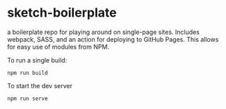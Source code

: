 # sketch-boilerplate

a boilerplate repo for playing around on single-page sites. Includes webpack, SASS, and an action for deploying to GitHub Pages. This allows for easy use of modules from NPM.

To run a single build:

`npm run build`

To start the dev server

`npm run serve`
